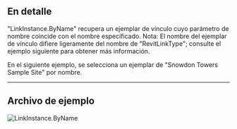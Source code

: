## En detalle
"LinkInstance.ByName" recupera un ejemplar de vínculo cuyo parámetro de nombre coincide con el nombre especificado. Nota: El nombre del ejemplar de vínculo difiere ligeramente del nombre de "RevitLinkType"; consulte el ejemplo siguiente para obtener más información.

En el siguiente ejemplo, se selecciona un ejemplar de "Snowdon Towers Sample Site" por nombre.
___
## Archivo de ejemplo

![LinkInstance.ByName](./Revit.Elements.LinkInstance.ByName_img.jpg)
